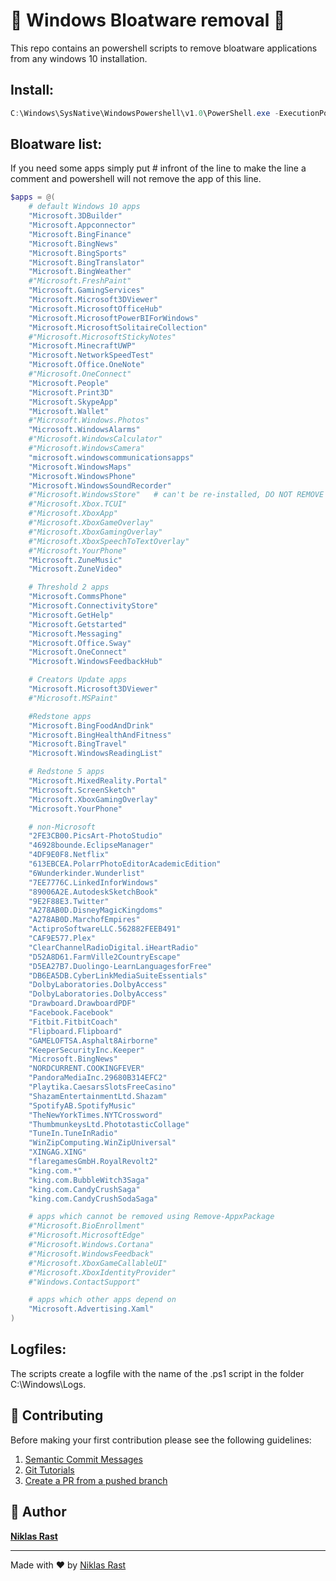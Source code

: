 # 🧹 Windows Bloatware removal 🧹

This repo contains an powershell scripts to remove bloatware applications from any windows 10 installation.

## Install:
```powershell
C:\Windows\SysNative\WindowsPowershell\v1.0\PowerShell.exe -ExecutionPolicy Bypass -Command .\Invoke-Bloatware-Removal.ps1
```

## Bloatware list:
If you need some apps simply put # infront of the line to make the line a comment and powershell will not remove the app of this line.
```powershell
$apps = @(
    # default Windows 10 apps
    "Microsoft.3DBuilder"
    "Microsoft.Appconnector"
    "Microsoft.BingFinance"
    "Microsoft.BingNews"
    "Microsoft.BingSports"
    "Microsoft.BingTranslator"
    "Microsoft.BingWeather"
    #"Microsoft.FreshPaint"
    "Microsoft.GamingServices"
    "Microsoft.Microsoft3DViewer"
    "Microsoft.MicrosoftOfficeHub"
    "Microsoft.MicrosoftPowerBIForWindows"
    "Microsoft.MicrosoftSolitaireCollection"
    #"Microsoft.MicrosoftStickyNotes"
    "Microsoft.MinecraftUWP"
    "Microsoft.NetworkSpeedTest"
    "Microsoft.Office.OneNote"
    #"Microsoft.OneConnect"
    "Microsoft.People"
    "Microsoft.Print3D"
    "Microsoft.SkypeApp"
    "Microsoft.Wallet"
    #"Microsoft.Windows.Photos"
    "Microsoft.WindowsAlarms"
    #"Microsoft.WindowsCalculator"
    #"Microsoft.WindowsCamera"
    "microsoft.windowscommunicationsapps"
    "Microsoft.WindowsMaps"
    "Microsoft.WindowsPhone"
    "Microsoft.WindowsSoundRecorder"
    #"Microsoft.WindowsStore"   # can't be re-installed, DO NOT REMOVE
    #"Microsoft.Xbox.TCUI"
    #"Microsoft.XboxApp"
    #"Microsoft.XboxGameOverlay"
    #"Microsoft.XboxGamingOverlay"
    #"Microsoft.XboxSpeechToTextOverlay"
    #"Microsoft.YourPhone"
    "Microsoft.ZuneMusic"
    "Microsoft.ZuneVideo"

    # Threshold 2 apps
    "Microsoft.CommsPhone"
    "Microsoft.ConnectivityStore"
    "Microsoft.GetHelp"
    "Microsoft.Getstarted"
    "Microsoft.Messaging"
    "Microsoft.Office.Sway"
    "Microsoft.OneConnect"
    "Microsoft.WindowsFeedbackHub"

    # Creators Update apps
    "Microsoft.Microsoft3DViewer"
    #"Microsoft.MSPaint"

    #Redstone apps
    "Microsoft.BingFoodAndDrink"
    "Microsoft.BingHealthAndFitness"
    "Microsoft.BingTravel"
    "Microsoft.WindowsReadingList"

    # Redstone 5 apps
    "Microsoft.MixedReality.Portal"
    "Microsoft.ScreenSketch"
    "Microsoft.XboxGamingOverlay"
    "Microsoft.YourPhone"

    # non-Microsoft
    "2FE3CB00.PicsArt-PhotoStudio"
    "46928bounde.EclipseManager"
    "4DF9E0F8.Netflix"
    "613EBCEA.PolarrPhotoEditorAcademicEdition"
    "6Wunderkinder.Wunderlist"
    "7EE7776C.LinkedInforWindows"
    "89006A2E.AutodeskSketchBook"
    "9E2F88E3.Twitter"
    "A278AB0D.DisneyMagicKingdoms"
    "A278AB0D.MarchofEmpires"
    "ActiproSoftwareLLC.562882FEEB491"
    "CAF9E577.Plex"  
    "ClearChannelRadioDigital.iHeartRadio"
    "D52A8D61.FarmVille2CountryEscape"
    "D5EA27B7.Duolingo-LearnLanguagesforFree"
    "DB6EA5DB.CyberLinkMediaSuiteEssentials"
    "DolbyLaboratories.DolbyAccess"
    "DolbyLaboratories.DolbyAccess"
    "Drawboard.DrawboardPDF"
    "Facebook.Facebook"
    "Fitbit.FitbitCoach"
    "Flipboard.Flipboard"
    "GAMELOFTSA.Asphalt8Airborne"
    "KeeperSecurityInc.Keeper"
    "Microsoft.BingNews"
    "NORDCURRENT.COOKINGFEVER"
    "PandoraMediaInc.29680B314EFC2"
    "Playtika.CaesarsSlotsFreeCasino"
    "ShazamEntertainmentLtd.Shazam"
    "SpotifyAB.SpotifyMusic"
    "TheNewYorkTimes.NYTCrossword"
    "ThumbmunkeysLtd.PhototasticCollage"
    "TuneIn.TuneInRadio"
    "WinZipComputing.WinZipUniversal"
    "XINGAG.XING"
    "flaregamesGmbH.RoyalRevolt2"
    "king.com.*"
    "king.com.BubbleWitch3Saga"
    "king.com.CandyCrushSaga"
    "king.com.CandyCrushSodaSaga"

    # apps which cannot be removed using Remove-AppxPackage
    #"Microsoft.BioEnrollment"
    #"Microsoft.MicrosoftEdge"
    #"Microsoft.Windows.Cortana"
    #"Microsoft.WindowsFeedback"
    #"Microsoft.XboxGameCallableUI"
    #"Microsoft.XboxIdentityProvider"
    #"Windows.ContactSupport"

    # apps which other apps depend on
    "Microsoft.Advertising.Xaml"
)
```
 
## Logfiles:
The scripts create a logfile with the name of the .ps1 script in the folder C:\Windows\Logs.

## 🤝 Contributing

Before making your first contribution please see the following guidelines:
1. [Semantic Commit Messages](https://gist.github.com/joshbuchea/6f47e86d2510bce28f8e7f42ae84c716)
1. [Git Tutorials](https://www.youtube.com/playlist?list=PLu-nSsOS6FRIg52MWrd7C_qSnQp3ZoHwW)
1. [Create a PR from a pushed branch](https://learn.microsoft.com/en-us/azure/devops/repos/git/pull-requests?view=azure-devops&tabs=browser#from-a-pushed-branch)

## 🤴 Author

[**Niklas Rast**](https://teams.microsoft.com/l/chat/0/0?users=n.rast@fraport.de)

---

Made with ❤️ by [Niklas Rast](https://github.com/niklasrst)

